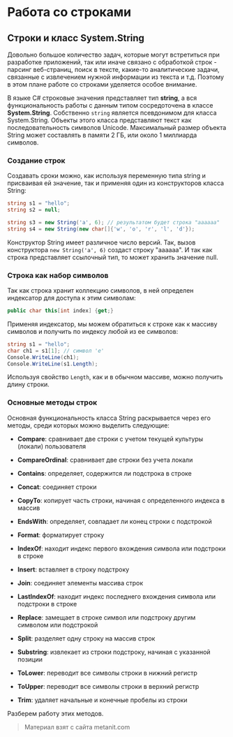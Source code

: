 # Работа со строками

## Строки и класс System.String

Довольно большое количество задач, которые могут встретиться при разработке приложений, так или иначе связано с обработкой строк - парсинг веб-страниц, поиск в тексте, какие-то аналитические задачи, связанные с извлечением нужной информации из текста и т.д. Поэтому в этом плане работе со строками уделяется особое внимание.

В языке C# строковые значения представляет тип **string**, а вся функциональность работы с данным типом сосредоточена в классе **System.String**. Собственно `string` является псевдонимом для класса System.String. Объекты этого класса представляют текст как последовательность символов Unicode. Максимальный размер объекта String может составлять в памяти 2 ГБ, или около 1 миллиарда символов.

### Создание строк

Создавать сроки можно, как используя переменную типа string и присваивая ей значение, так и применяя один из конструкторов класса String:

```cs
string s1 = "hello";
string s2 = null;

string s3 = new String('a', 6); // результатом будет строка "aaaaaa"
string s4 = new String(new char[]{'w', 'o', 'r', 'l', 'd'});
```

Конструктор String имеет различное число версий. Так, вызов конструктора `new String('a', 6)` создаст строку "aaaaaa". И так как строка представляет ссылочный тип, то может хранить значение null.

### Строка как набор символов

Так как строка хранит коллекцию символов, в ней определен индексатор для доступа к этим символам:

```cs
public char this[int index] {get;}
```

Применяя индексатор, мы можем обратиться к строке как к массиву символов и получить по индексу любой из ее символов:

```cs
string s1 = "hello";
char ch1 = s1[1]; // символ 'e'
Console.WriteLine(ch1);
Console.WriteLine(s1.Length);
```

Используя свойство `Length`, как и в обычном массиве, можно получить длину строки.

### Основные методы строк

Основная функциональность класса String раскрывается через его методы, среди которых можно выделить следующие:

- **Compare**: сравнивает две строки с учетом текущей культуры (локали) пользователя

- **CompareOrdinal**: сравнивает две строки без учета локали

- **Contains**: определяет, содержится ли подстрока в строке

- **Concat**: соединяет строки

- **CopyTo**: копирует часть строки, начиная с определенного индекса в массив

- **EndsWith**: определяет, совпадает ли конец строки с подстрокой

- **Format**: форматирует строку

- **IndexOf**: находит индекс первого вхождения символа или подстроки в строке

- **Insert**: вставляет в строку подстроку

- **Join**: соединяет элементы массива строк

- **LastIndexOf**: находит индекс последнего вхождения символа или подстроки в строке

- **Replace**: замещает в строке символ или подстроку другим символом или подстрокой

- **Split**: разделяет одну строку на массив строк

- **Substring**: извлекает из строки подстроку, начиная с указанной позиции

- **ToLower**: переводит все символы строки в нижний регистр

- **ToUpper**: переводит все символы строки в верхний регистр

- **Trim**: удаляет начальные и конечные пробелы из строки

Разберем работу этих методов.


> Материал взят с сайта metanit.com